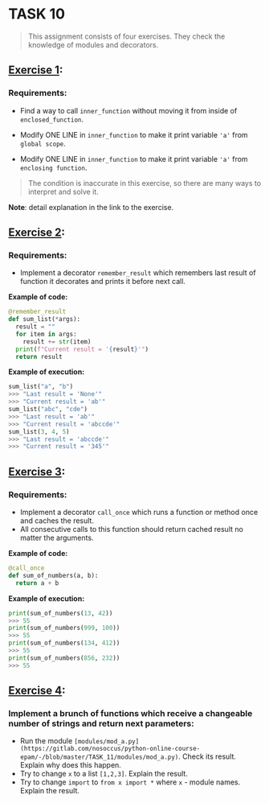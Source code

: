 # TASK 10
> This assignment consists of four exercises. They check the knowledge of modules and decorators.

## [Exercise 1](https://gitlab.com/nosoccus/python-online-course-epam/-/blob/master/TASK_11/legb):
### Requirements:
  * Find a way to call ```inner_function``` without moving it from inside of ```enclosed_function```.

  * Modify ONE LINE in ```inner_function``` to make it print variable ```'a'``` from ```global scope```.
  * Modify ONE LINE in ```inner_function``` to make it print variable ```'a'``` from ```enclosing function```.

> The condition is inaccurate in this exercise, so there are many ways to interpret and solve it.

**Note**: detail explanation in the link to the exercise.

## [Exercise 2](https://gitlab.com/nosoccus/python-online-course-epam/-/blob/master/TASK_11/remember_last.py):
  ### Requirements:
  * Implement a decorator ```remember_result``` which remembers last result of function it decorates and prints it before next call.

  **Example of code:**  
  ```python
  @remember_result
  def sum_list(*args):
    result = ""
    for item in args:
      result += str(item)
    print(f"Current result = '{result}'")
    return result
  ```

  **Example of execution:**
  ```python
  sum_list("a", "b")
  >>> "Last result = 'None'"
  >>> "Current result = 'ab'"
  sum_list("abc", "cde")
  >>> "Last result = 'ab'"
  >>> "Current result = 'abccde'"
  sum_list(3, 4, 5)
  >>> "Last result = 'abccde'"
  >>> "Current result = '345'"
  ```



## [Exercise 3](https://gitlab.com/nosoccus/python-online-course-epam/-/blob/master/TASK_11/call_once.py):
  ### Requirements:
  * Implement a decorator ```call_once``` which runs a function or method once and caches the result.
  * All consecutive calls to this function should return cached result no matter the arguments.

  **Example of code:**  
  ```python
  @call_once
  def sum_of_numbers(a, b):
    return a + b
  ```  

  **Example of execution:**
  ```python
  print(sum_of_numbers(13, 42))
  >>> 55
  print(sum_of_numbers(999, 100))
  >>> 55
  print(sum_of_numbers(134, 412))
  >>> 55
  print(sum_of_numbers(856, 232))
  >>> 55
  ```



## [Exercise 4](https://gitlab.com/nosoccus/python-online-course-epam/-/blob/master/TASK_11/modules):
  ### Implement a brunch of functions which receive a changeable number of strings and return next parameters:
  * Run the module ```[modules/mod_a.py](https://gitlab.com/nosoccus/python-online-course-epam/-/blob/master/TASK_11/modules/mod_a.py)```. Check its result. Explain why does this happen.
  * Try to change ```x``` to a list ```[1,2,3]```. Explain the result.
  * Try to change ```import``` to ```from x import *``` where ```x``` - module names. Explain the result.
